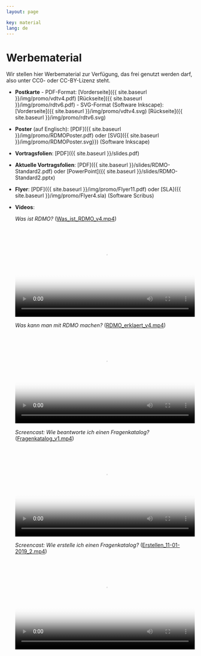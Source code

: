 ```yaml
---
layout: page

key: material
lang: de
---
```


Werbematerial
============

Wir stellen hier Werbematerial zur Verfügung, das frei genutzt werden darf, also unter CC0- oder CC-BY-Lizenz steht.

* **Postkarte** - PDF-Format: [Vorderseite]({{ site.baseurl }}/img/promo/vdtv4.pdf) [Rückseite]({{ site.baseurl }}/img/promo/rdtv6.pdf)
            - SVG-Format (Software Inkscape): [Vorderseite]({{ site.baseurl }}/img/promo/vdtv4.svg) [Rückseite]({{ site.baseurl }}/img/promo/rdtv6.svg)
* **Poster** (auf Englisch): [PDF]({{ site.baseurl }}/img/promo/RDMOPoster.pdf) oder [SVG]({{ site.baseurl }}/img/promo/RDMOPoster.svg}}) (Software Inkscape)
* **Vortragsfolien**: [PDF]({{ site.baseurl }}/slides.pdf)
*  **Aktuelle Vortragsfolien**: [PDF]({{ site.baseurl }}/slides/RDMO-Standard2.pdf) oder [PowerPoint]({{ site.baseurl }}/slides/RDMO-Standard2.pptx)
* **Flyer**: [PDF]({{ site.baseurl }}/img/promo/Flyer11.pdf) oder [SLA]({{ site.baseurl }}/img/promo/Flyer4.sla) (Software Scribus)
* **Videos**:

    *Was ist RDMO?* (<a href="{{ site.baseurl }}/img/promo/Was_ist_RDMO_v4.mp4">Was_ist_RDMO_v4.mp4</a>)

    <video poster="{{ site.baseurl}}/img/promo/WasistRDMO.png" controls="controls" style="width: 100%;"><source src="{{ site.baseurl}}/img/promo/Was_ist_RDMO_v4.mp4" type="video/mp4">Your browser does not support the video tag.</video>

    *Was kann man mit RDMO machen?* (<a href="{{ site.baseurl }}/img/promo/RDMO_erklaert_v4.mp4">RDMO_erklaert_v4.mp4</a>)

    <video poster="{{ site.baseurl}}/img/promo/RDMOerklaert.png" controls="controls" style="width: 100%;"><source src="{{ site.baseurl}}/img/promo/RDMO_erklaert_v4.mp4" type="video/mp4">Your browser does not support the video tag.</video>
    
     *Screencast: Wie beantworte ich einen Fragenkatalog?* (<a href="{{ site.baseurl }}/img/promo/Fragenkatalog_v1.mp4">Fragenkatalog_v1.mp4</a>)

    <video poster="{{ site.baseurl}}/img/promo/Fragenkatalog_v1.tcsproj_First_Frame.png" controls="controls" style="width: 100%;"><source src="{{ site.baseurl}}/img/promo/Fragenkatalog_v2.mp4">Your browser does not support the video tag.</video>
    
     *Screencast: Wie erstelle ich einen Fragenkatalog?* (<a href="{{ site.baseurl }}/img/promo/Erstellen_11-01-2019_2.mp4">Erstellen_11-01-2019_2.mp4</a>)

    <video poster="{{ site.baseurl}}/img/promo/Erstellen_First_Frame.png" controls="controls" style="width: 100%;"><source src="{{ site.baseurl}}/img/promo/Erstellen_11-01-2019_2.mp4">Your browser does not support the video tag.</video>
